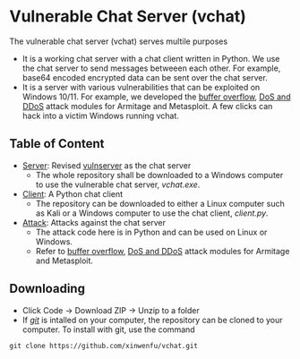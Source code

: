 # Vulnerable Chat Server (vchat)

The vulnerable chat server (vchat) serves multile purposes
- It is a working chat server with a chat client written in Python. We use the chat server to send messages betweeen each other. For example, base64 encoded encrypted data can be sent over the chat server.
- It is a server with various vulnerabilities that can be exploited on Windows 10/11. For example, we developed the <a href="https://github.com/xinwenfu/Malware-Analysis/tree/main/MetasploitNewModule">buffer overflow<a/>, <a href="https://github.com/DaintyJet/TA-GenCyber-UML-2022/tree/main/Vulnserver-Modules">DoS and DDoS</a> attack modules for Armitage and Metasploit. A few clicks can hack into a victim Windows running vchat.

## Table of Content

* [Server](Server): Revised [vulnserver](http://thegreycorner.com/vulnserver.html) as the chat server
  - The whole repository shall be downloaded to a Windows computer to use the vulnerable chat server, *vchat.exe*.
* [Client](Client): A Python chat client
  - The repository can be downloaded to either a Linux computer such as Kali or a Windows computer to use the chat client, *client.py*.
* [Attack](Attack): Attacks against the chat server
  - The attack code here is in Python and can be used on Linux or Windows.
  - Refer to  <a href="https://github.com/xinwenfu/Malware-Analysis/tree/main/MetasploitNewModule">buffer overflow<a/>, <a href="https://github.com/DaintyJet/TA-GenCyber-UML-2022/tree/main/Vulnserver-Modules">DoS and DDoS</a> attack modules for Armitage and Metasploit.

## Downloading

- Click Code -> Download ZIP -> Unzip to a folder
- If <a href="https://git-scm.com/">*git*</a> is intalled on your computer, the repository can be cloned to your computer. To install with git, use the command
```
git clone https://github.com/xinwenfu/vchat.git
```
